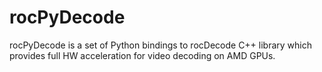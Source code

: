 # rocPyDecode
rocPyDecode is a set of Python bindings to rocDecode C++ library which provides full HW acceleration for video decoding on AMD GPUs.
